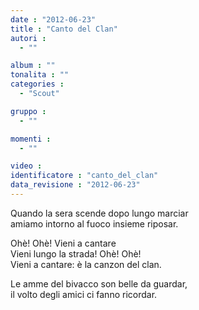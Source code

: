 ```yaml
---
date : "2012-06-23"
title : "Canto del Clan"
autori : 
  - ""

album : ""
tonalita : ""
categories : 
  - "Scout"

gruppo : 
  - ""

momenti : 
  - ""

video : 
identificatore : "canto_del_clan"
data_revisione : "2012-06-23"
---
```

  
  
  
Quando la sera scende dopo lungo marciar  
amiamo intorno al fuoco insieme riposar.   
  
  
Ohè! Ohè! Vieni a cantare  
Vieni lungo la strada! Ohè! Ohè!  
Vieni a cantare: è la canzon del clan.   
  
  
Le amme del bivacco son belle da guardar,   
il volto degli amici ci fanno ricordar.   
  
  
  

